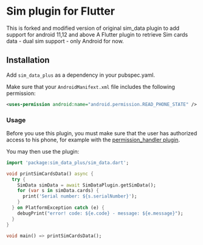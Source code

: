 # Sim plugin for Flutter

This is forked and modified version of original sim_data plugin to add support for android 11,12 and above
A Flutter plugin to retrieve Sim cards data - dual sim support - only Android for now.

## Installation

Add `sim_data_plus` as a dependency in your pubspec.yaml.

Make sure that your `AndroidManifext.xml` file includes the following permission:
```xml
<uses-permission android:name="android.permission.READ_PHONE_STATE" />
```

### Usage

Before you use this plugin, you must make sure that the user has authorized access to his phone, for example with the [permission_handler plugin](https://pub.dev/packages/permission_handler).

You may then use the plugin:
``` dart
import 'package:sim_data_plus/sim_data.dart';

void printSimCardsData() async {
  try {
    SimData simData = await SimDataPlugin.getSimData();
    for (var s in simData.cards) {
      print('Serial number: ${s.serialNumber}');
    }
  } on PlatformException catch (e) {
    debugPrint("error! code: ${e.code} - message: ${e.message}");
  }
}

void main() => printSimCardsData();
```